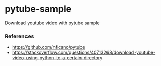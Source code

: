 # pytube-sample
Download youtube video with pytube sample

### References
* https://github.com/nficano/pytube
* https://stackoverflow.com/questions/40713268/download-youtube-video-using-python-to-a-certain-directory
